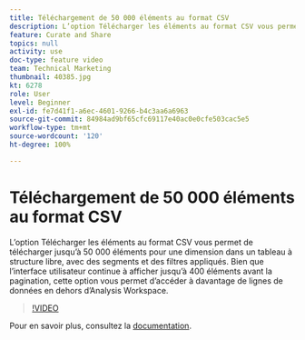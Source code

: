```yaml
---
title: Téléchargement de 50 000 éléments au format CSV
description: L’option Télécharger les éléments au format CSV vous permet de télécharger jusqu’à 50 000 éléments pour une dimension dans un tableau à structure libre, avec des segments et des filtres appliqués. Bien que l’interface utilisateur continue à afficher jusqu’à 400 éléments avant la pagination, cette option vous permet d’accéder à davantage de lignes de données en dehors d’Analysis Workspace.
feature: Curate and Share
topics: null
activity: use
doc-type: feature video
team: Technical Marketing
thumbnail: 40385.jpg
kt: 6278
role: User
level: Beginner
exl-id: fe7d41f1-a6ec-4601-9266-b4c3aa6a6963
source-git-commit: 84984ad9bf65cfc69117e40ac0e0cfe503cac5e5
workflow-type: tm+mt
source-wordcount: '120'
ht-degree: 100%

---
```


# Téléchargement de 50 000 éléments au format CSV

L’option Télécharger les éléments au format CSV vous permet de télécharger jusqu’à 50 000 éléments pour une dimension dans un tableau à structure libre, avec des segments et des filtres appliqués. Bien que l’interface utilisateur continue à afficher jusqu’à 400 éléments avant la pagination, cette option vous permet d’accéder à davantage de lignes de données en dehors d’Analysis Workspace.

>[!VIDEO](https://video.tv.adobe.com/v/40385/?quality=12&learn=on)

Pour en savoir plus, consultez la [documentation](https://experienceleague.adobe.com/docs/analytics/analyze/analysis-workspace/curate-share/download-send.html?lang=fr).
